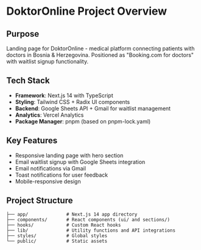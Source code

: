 # DoktorOnline Project Overview

## Purpose
Landing page for DoktorOnline - medical platform connecting patients with doctors in Bosnia & Herzegovina. Positioned as "Booking.com for doctors" with waitlist signup functionality.

## Tech Stack
- **Framework**: Next.js 14 with TypeScript
- **Styling**: Tailwind CSS + Radix UI components  
- **Backend**: Google Sheets API + Gmail for waitlist management
- **Analytics**: Vercel Analytics
- **Package Manager**: pnpm (based on pnpm-lock.yaml)

## Key Features
- Responsive landing page with hero section
- Email waitlist signup with Google Sheets integration
- Email notifications via Gmail
- Toast notifications for user feedback
- Mobile-responsive design

## Project Structure
```
├── app/              # Next.js 14 app directory
├── components/       # React components (ui/ and sections/)
├── hooks/            # Custom React hooks
├── lib/              # Utility functions and API integrations
├── styles/           # Global styles
└── public/           # Static assets
```